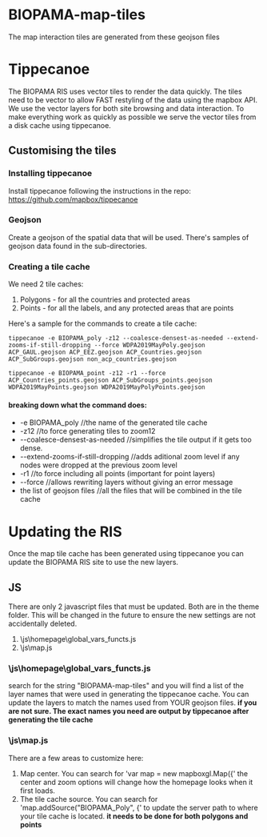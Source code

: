 # BIOPAMA-map-tiles
The map interaction tiles are generated from these geojson files
# Tippecanoe
The BIOPAMA RIS uses vector tiles to render the data quickly. The tiles need to be vector to allow FAST restyling of the data using the mapbox API. We use the vector layers for both site browsing and data interaction.
To make everything work as quickly as possible we serve the vector tiles from a disk cache using tippecanoe.
## Customising the tiles
### Installing tippecanoe
Install tippecanoe following the instructions in the repo:
https://github.com/mapbox/tippecanoe
### Geojson
Create a geojson of the spatial data that will be used.
There's samples of geojson data found in the sub-directories.

### Creating a tile cache
We need 2 tile caches:
1. Polygons - for all the countries and protected areas
1. Points - for all the labels, and any protected areas that are points


Here's a sample for the commands to create a tile cache:

```tippecanoe -e BIOPAMA_poly -z12 --coalesce-densest-as-needed --extend-zooms-if-still-dropping --force WDPA2019MayPoly.geojson ACP_GAUL.geojson ACP_EEZ.geojson ACP_Countries.geojson ACP_SubGroups.geojson non_acp_countries.geojson```


```tippecanoe -e BIOPAMA_point -z12 -r1 --force ACP_Countries_points.geojson ACP_SubGroups_points.geojson WDPA2019MayPoints.geojson WDPA2019MayPolyPoints.geojson```

#### breaking down what the command does:
-  -e BIOPAMA_poly //the name of the generated tile cache
- -z12 //to force generating tiles to zoom12
- --coalesce-densest-as-needed //simplifies the tile output if it gets too dense.
- --extend-zooms-if-still-dropping //adds aditional zoom level if any nodes were dropped at the previous zoom level
- -r1 //to force including all points (important for point layers)
- --force //allows rewriting layers without giving an error message
- the list of geojson files //all the files that will be combined in the tile cache

# Updating the RIS
Once the map tile cache has been generated using tippecanoe you can update the BIOPAMA RIS site to use the new layers.
## JS
There are only 2 javascript files that must be updated. Both are in the theme folder. This will be changed in the future to ensure the new settings are not accidentally deleted.
1. \js\homepage\global_vars_functs.js
1. \js\map.js

### \js\homepage\global_vars_functs.js
search for the string "BIOPAMA-map-tiles" and you will find a list of the layer names that were used in generating the tippecanoe cache. You can update the layers to match the names used from YOUR geojson files. **if you are not sure. The exact names you need are output by tippecanoe after generating the tile cache**

### \js\map.js
There are a few areas to customize here:
1. Map center. You can search for 'var map = new mapboxgl.Map({' the center and zoom options will change how the homepage looks when it first loads.
2. The tile cache source. You can search for 'map.addSource("BIOPAMA_Poly", {' to update the server path to where your tile cache is located. **it needs to be done for both polygons and points**

